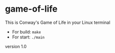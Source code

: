 # game-of-life

This is Conway's Game of Life in your Linux terminal

+ For build: ``` make ```
+ For start: ```./main```

version 1.0
